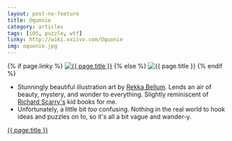 ```yaml
---
layout: post-no-feature
title: Oquonie
category: articles
tags: [iOS, puzzle, wtf]
linky: http://wiki.xxiivv.com/Oquonie
img: oquonie.jpg
---
```


{% if page.linky %}
<a href="{{page.linky}}">![{{ page.title }}](/images/{{page.img}})</a>
{% else %}
![{{ page.title }}](/images/{{page.img}})
{% endif %}

* Stunningly beautiful illustration art by [Rekka Bellum](http://kokorobot.ca/). Lends an air of beauty, mystery, and wonder to everything. Slightly reminiscent of [Richard Scarry's](http://en.wikipedia.org/wiki/Richard_Scarry) kid books for me.
* Unfortunately, a little bit *too* confusing. Nothing in the real world to hook ideas and puzzles on to, so it's all a bit vague and wander-y.

[{{ page.title }}]({{page.linky}})